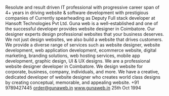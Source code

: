 Resolute and result driven IT professional with progressive career span of 4+ years in driving website & software development with prestigious companies of Currently spearheading as Deputy Full stack developer at Hansoft Technologies Pvt Ltd. Guna web is a well-established and one of the successful developer provides website designer in Coimbatore. Our designer experts design professional websites that your business deserves. 
We not just design websites, we also build a website that drives customers. We provide a diverse range of services such as website designer, website development, web application development, ecommerce website, digital marketing, branding solutions, web hosting services, mobile app development, graphic design, UI & UX designs.
We are a professional website designer developer in Coimbatore. We design website for corporate, business, company, individuals, and more. We have a creative, dedicated developer of website designer who creates world class designs by creating conceptual, memorable, and appealing website.
 +91 9789427445
  order@gunaweb.in
  www.gunaweb.in
  25th Oct 1994 
  

